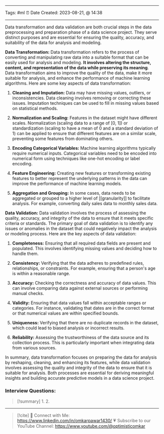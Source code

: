 ------------------------- 
Tags: #ml 
⏰ Date Created:  2023-08-21, @ 14:38

---

Data transformation and data validation are both crucial steps in the data preprocessing and preparation phase of a data science project. They serve distinct purposes and are essential for ensuring the quality, accuracy, and suitability of the data for analysis and modeling.

**Data Transformation:**
Data transformation refers to the process of converting and manipulating raw data into a suitable format that can be easily used for analysis and modeling. **It involves altering the structure, content, and representation of the data while preserving its meaning**. Data transformation aims to improve the quality of the data, make it more suitable for analysis, and enhance the performance of machine learning algorithms. Here are some key aspects of data transformation:

1. **Cleaning and Imputation:** Data may have missing values, outliers, or inconsistencies. Data cleaning involves removing or correcting these issues. Imputation techniques can be used to fill in missing values based on statistical methods.

2. **Normalization and Scaling:** Features in the dataset might have different scales. Normalization (scaling data to a range of [0, 1]) or standardization (scaling to have a mean of 0 and a standard deviation of 1) can be applied to ensure that different features are on a similar scale, preventing some features from dominating others.

3. **Encoding Categorical Variables:** Machine learning algorithms typically require numerical inputs. Categorical variables need to be encoded into numerical form using techniques like one-hot encoding or label encoding.

4. **Feature Engineering:** Creating new features or transforming existing features to better represent the underlying patterns in the data can improve the performance of machine learning models.

5. **Aggregation and Grouping:** In some cases, data needs to be aggregated or grouped to a higher level of [[granularity]] to facilitate analysis. For example, converting daily sales data to monthly sales data.

**Data Validation:**
Data validation involves the process of assessing the quality, accuracy, and integrity of the data to ensure that it meets specific criteria or standards. The primary goal of data validation is to identify any issues or anomalies in the dataset that could negatively impact the analysis or modeling process. Here are the key aspects of data validation:

1. **Completeness:** Ensuring that all required data fields are present and populated. This involves identifying missing values and deciding how to handle them.

2. **Consistency:** Verifying that the data adheres to predefined rules, relationships, or constraints. For example, ensuring that a person's age is within a reasonable range.

3. **Accuracy:** Checking the correctness and accuracy of data values. This can involve comparing data against external sources or performing manual checks.

4. **Validity:** Ensuring that data values fall within acceptable ranges or categories. For instance, validating that dates are in the correct format or that numerical values are within specified bounds.

5. **Uniqueness:** Verifying that there are no duplicate records in the dataset, which could lead to biased analysis or incorrect results.

6. **Reliability:** Assessing the trustworthiness of the data source and its collection process. This is particularly important when integrating data from various sources.

In summary, data transformation focuses on preparing the data for analysis by reshaping, cleaning, and enhancing its features, while data validation involves assessing the quality and integrity of the data to ensure that it is suitable for analysis. Both processes are essential for deriving meaningful insights and building accurate predictive models in a data science project.


### Interview Questions:



>[!summary] 
>1. 
>2. 

----
>[!cite]
> 🤝 Connect with Me: https://www.linkedin.com/in/omkarpawar1430/
> 💗 Subscribe to our YouTube Channel: https://www.youtube.com/@optimisticomkar
> 
